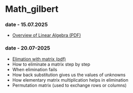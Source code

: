 # Math_gilbert
### date - 15.07.2025
- [ Overview of Linear Algebra (PDF)](overview_of_linear_algebra.pdf)

### date - 20.07-2025
- [Elimation with matrix (pdf)](Elimination_with_matrix.pdf)
- How to eliminate a matrix step by step
- When elimination fails
- How back substitution gives us the values of unknowns
- How elementary matrix multiplication helps in elimination
- Permutation matrix (used to exchange rows or columns)
